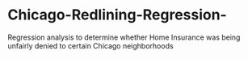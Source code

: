 # Chicago-Redlining-Regression-
Regression analysis to determine whether Home Insurance was being unfairly denied to certain Chicago neighborhoods
